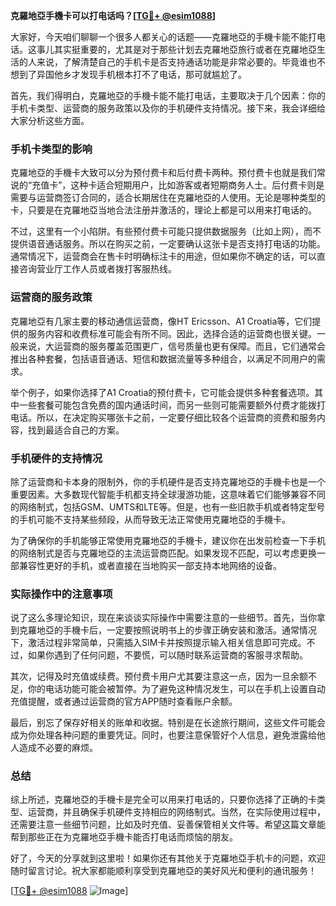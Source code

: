 **克羅地亞手機卡可以打电话吗？[[TG💪+ @esim1088](https://t.me/s/esim1088)]**

大家好，今天咱们聊聊一个很多人都关心的话题——克羅地亞的手機卡能不能打电话。这事儿其实挺重要的，尤其是对于那些计划去克羅地亞旅行或者在克羅地亞生活的人来说，了解清楚自己的手机卡是否支持通话功能是非常必要的。毕竟谁也不想到了异国他乡才发现手机根本打不了电话，那可就尴尬了。

首先，我们得明白，克羅地亞的手機卡能不能打电话，主要取决于几个因素：你的手机卡类型、运营商的服务政策以及你的手机硬件支持情况。接下来，我会详细给大家分析这些方面。

### 手机卡类型的影响

克羅地亞的手機卡大致可以分为预付费卡和后付费卡两种。预付费卡也就是我们常说的“充值卡”，这种卡适合短期用户，比如游客或者短期商务人士。后付费卡则是需要与运营商签订合同的，适合长期居住在克羅地亞的人使用。无论是哪种类型的卡，只要是在克羅地亞当地合法注册并激活的，理论上都是可以用来打电话的。

不过，这里有一个小陷阱。有些预付费卡可能只提供数据服务（比如上网），而不提供语音通话服务。所以在购买之前，一定要确认这张卡是否支持打电话的功能。通常情况下，运营商会在售卡时明确标注卡的用途，但如果你不确定的话，可以直接咨询营业厅工作人员或者拨打客服热线。

### 运营商的服务政策

克羅地亞有几家主要的移动通信运营商，像HT Ericsson、A1 Croatia等，它们提供的服务内容和收费标准可能会有所不同。因此，选择合适的运营商也很关键。一般来说，大运营商的服务覆盖范围更广，信号质量也更有保障。而且，它们通常会推出各种套餐，包括语音通话、短信和数据流量等多种组合，以满足不同用户的需求。

举个例子，如果你选择了A1 Croatia的预付费卡，它可能会提供多种套餐选项。其中一些套餐可能包含免费的国内通话时间，而另一些则可能需要额外付费才能拨打电话。所以，在决定购买哪张卡之前，一定要仔细比较各个运营商的资费和服务内容，找到最适合自己的方案。

### 手机硬件的支持情况

除了运营商和卡本身的限制外，你的手机硬件是否支持克羅地亞的手機卡也是一个重要因素。大多数现代智能手机都支持全球漫游功能，这意味着它们能够兼容不同的网络制式，包括GSM、UMTS和LTE等。但是，也有一些旧款手机或者特定型号的手机可能不支持某些频段，从而导致无法正常使用克羅地亞的手機卡。

为了确保你的手机能够正常使用克羅地亞的手機卡，建议你在出发前检查一下手机的网络制式是否与克羅地亞的主流运营商匹配。如果发现不匹配，可以考虑更换一部兼容性更好的手机，或者直接在当地购买一部支持本地网络的设备。

### 实际操作中的注意事项

说了这么多理论知识，现在来谈谈实际操作中需要注意的一些细节。首先，当你拿到克羅地亞的手機卡后，一定要按照说明书上的步骤正确安装和激活。通常情况下，激活过程非常简单，只需插入SIM卡并按照提示输入相关信息即可完成。不过，如果你遇到了任何问题，不要慌，可以随时联系运营商的客服寻求帮助。

其次，记得及时充值或续费。预付费卡用户尤其要注意这一点，因为一旦余额不足，你的电话功能可能会被暂停。为了避免这种情况发生，可以在手机上设置自动充值提醒，或者通过运营商的官方APP随时查看账户余额。

最后，别忘了保存好相关的账单和收据。特别是在长途旅行期间，这些文件可能会成为你处理各种问题的重要凭证。同时，也要注意保管好个人信息，避免泄露给他人造成不必要的麻烦。

### 总结

综上所述，克羅地亞的手機卡是完全可以用来打电话的，只要你选择了正确的卡类型、运营商，并且确保手机硬件支持相应的网络制式。当然，在实际使用过程中，还需要注意一些细节问题，比如及时充值、妥善保管相关文件等。希望这篇文章能帮到那些正在为克羅地亞手機卡能否打电话而烦恼的朋友。

好了，今天的分享就到这里啦！如果你还有其他关于克羅地亞手机卡的问题，欢迎随时留言讨论。祝大家都能顺利享受到克羅地亞的美好风光和便利的通讯服务！

[[TG💪+ @esim1088](https://t.me/s/esim1088) ![Image](https://i.postimg.cc/4NQfJmqS/Snipaste-2025-05-13-00-14-12.png)]